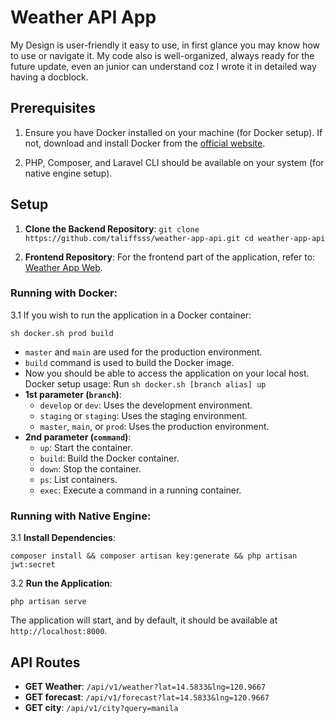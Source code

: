 # Weather API App

My Design is user-friendly it easy to use, in first glance you may know how to use or navigate it. My code also is well-organized, always ready for the future update, even an junior can understand coz I wrote it in detailed way having a docblock.

## Prerequisites

1.  Ensure you have Docker installed on your machine (for Docker setup). If not, download and install Docker from the [official website](https://www.docker.com/).
    
2.  PHP, Composer, and Laravel CLI should be available on your system (for native engine setup).
    

## Setup

1.  **Clone the Backend Repository**:
`git clone https://github.com/taliffsss/weather-app-api.git
cd weather-app-api` 

2.  **Frontend Repository**:
For the frontend part of the application, refer to: [Weather App Web](https://github.com/taliffsss/weather-app-web.git).



### Running with Docker:

3.1 If you wish to run the application in a Docker container:

`sh docker.sh prod build` 

-   `master` and `main` are used for the production environment.
-   `build` command is used to build the Docker image.
- Now you should be able to access the application on your local host.
Docker setup usage:
Run `sh docker.sh [branch alias] up`
-   **1st parameter (`branch`)**:
    -   `develop` or `dev`: Uses the development environment.
    -   `staging` or `staging`: Uses the staging environment.
    -   `master`, `main`, or `prod`: Uses the production environment.
-   **2nd parameter (`command`)**:
    -   `up`: Start the container.
    -   `build`: Build the Docker container.
    -   `down`: Stop the container.
    -   `ps`: List containers.
    -   `exec`: Execute a command in a running container.

### Running with Native Engine:

3.1 **Install Dependencies**:

`composer install && composer artisan key:generate && php artisan jwt:secret` 

3.2 **Run the Application**:

`php artisan serve` 

The application will start, and by default, it should be available at `http://localhost:8000`.

## API Routes

-   **GET Weather**: `/api/v1/weather?lat=14.5833&lng=120.9667`
-   **GET forecast**: `/api/v1/forecast?lat=14.5833&lng=120.9667`
-   **GET city**: `/api/v1/city?query=manila`

